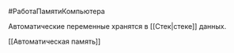 #РаботаПамятиКомпьютера 

Автоматические переменные хранятся в [[Стек|стеке]] данных.

[[Автоматическая память]]